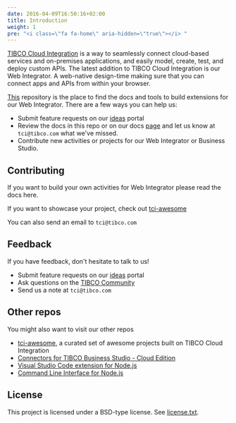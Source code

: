 ```yaml
---
date: 2016-04-09T16:50:16+02:00
title: Introduction
weight: 1
pre: "<i class=\"fa fa-home\" aria-hidden=\"true\"></i> "
---
```


[TIBCO Cloud Integration](https://www.tibco.com/products/tibco-cloud-integration) is a way to seamlessly connect cloud-based services and on-premises applications, and easily model, create, test, and deploy custom APIs. The latest addition to TIBCO Cloud Integration is our Web Integrator. A web-native design-time making sure that you can connect apps and APIs from within your browser.

[This](https://github.com/TIBCOSoftware/tci-webintegrator) repository is the place to find the docs and tools to build extensions for our Web Integrator. There are a few ways you can help us:

* Submit feature requests on our [ideas](https://ideas.tibco.com/?project=TCI) portal
* Review the docs in this repo or on our docs [page](https://integration.cloud.tibco.com/docs/index.html) and let us know at `tci@tibco.com` what we've missed.
* Contribute new activities or projects for our Web Integrator or Business Studio.

## Contributing
If you want to build your own activities for Web Integrator please read the docs here.

If you want to showcase your project, check out [tci-awesome](https://github.com/TIBCOSoftware/tci-awesome)

You can also send an email to `tci@tibco.com`

## Feedback
If you have feedback, don't hesitate to talk to us!

* Submit feature requests on our [ideas](https://ideas.tibco.com/?project=TCI) portal
* Ask questions on the [TIBCO Community](https://community.tibco.com/answers/product/344006)
* Send us a note at `tci@tibco.com`

## Other repos
You might also want to visit our other repos

* [tci-awesome](https://github.com/TIBCOSoftware/tci-awesome), a curated set of awesome projects built on TIBCO Cloud Integration
* [Connectors for TIBCO Business Studio - Cloud Edition](https://github.com/TIBCOSoftware/tci-studio-samples)
* [Visual Studio Code extension for Node.js](https://github.com/TIBCOSoftware/vscode-extension-tci)
* [Command Line Interface for Node.js](https://github.com/TIBCOSoftware/tibcli-node)

## License
This project is licensed under a BSD-type license. See [license.txt](https://github.com/TIBCOSoftware/tci-webintegrator/blob/master/license.txt).